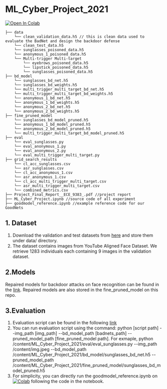 # ML_Cyber_Project_2021
[![Open In Colab](https://colab.research.google.com/assets/colab-badge.svg)](https://colab.research.google.com/drive/1rMMmgmsrudhktGaoUVCDJatgG5m15i_1#scrollTo=7mDgUVTqwrTZ)

```
├── data 
    └── clean_validation_data.h5 // this is clean data used to evaluate the BadNet and design the backdoor defense
    └── clean_test_data.h5
    └── sunglasses_poisoned_data.h5
    └── anonymous_1_poisoned_data.h5
    └── Multi-trigger Multi-target
        └── eyebrows_poisoned_data.h5
        └── lipstick_poisoned_data.h5
        └── sunglasses_poisoned_data.h5
├── bd_model
    └── sunglasses_bd_net.h5
    └── sunglasses_bd_weights.h5
    └── multi_trigger_multi_target_bd_net.h5
    └── multi_trigger_multi_target_bd_weights.h5
    └── anonymous_1_bd_net.h5
    └── anonymous_1_bd_weights.h5
    └── anonymous_2_bd_net.h5
    └── anonymous_2_bd_weights.h5
├── fine_pruned_model
    └── sunglasses_bd_model_pruned.h5
    └── anonymous_1_bd_model_pruned.h5
    └── anonymous_2_bd_model_pruned.h5
    └── multi_trigger_multi_target_bd_model_pruned.h5
├── eval
    └── eval_sunglasses.py
    └── eval_anonymous_1.py
    └── eval_anonymous_2.py
    └── eval_multi_trigger_multi_target.py
├── grid_search_results
    └── cl_acc_sunglasses.csv
    └── asr_sunglasses.csv
    └── cl_acc_anonymous_1.csv
    └── asr_anonymous_1.csv
    └── cl_acc_multi_trigger_multi_target.csv
    └── asr_multi_trigger_multi_target.csv
    └── combined_metrics.csv
├── Project_Final_Report__ECE_9383_.pdf //project report
├── ML_Cyber_Project.ipynb //source code of all experiment
├── goodmodel_reference.ipynb //example reference code for our GoodNets
```
## 1. Dataset
1. Download the validation and test datasets from [here](https://drive.google.com/drive/folders/13o2ybRJ1BkGUvfmQEeZqDo1kskyFywab?usp=sharing) and store them under data/ directory.
2. The dataset contains images from YouTube Aligned Face Dataset. We retrieve 1283 individuals each containing 9 images in the validation dataset.
## 2.Models
Repaired models for backdoor attacks on face recognition can be found in the [link](https://drive.google.com/drive/folders/1HSZfSBNjKsOLPnAboHK5mzFRpvToIasY?usp=sharing).
Repaired models are also stored in the fine_pruned_model on this repo.
## 3.Evaluation
1. Evaluation script can be found in the following [link](https://drive.google.com/drive/folders/1IP82wqKbl8LgidMKMqcUXbfg67_j1mWS?usp=sharing)
2. You can run evaluation script using the command: python [script path] --img_path [img_path] --bd_model_path [badnets_path] --pruned_model_path [fine_pruned_model path]. For exmaple, python /content/ML_Cyber_Project_2021/eval/eval_sunglasses.py --img_path /content/img.jpeg --bd_model_path /content/ML_Cyber_Project_2021/bd_model/sunglasses_bd_net.h5 --pruned_model_path /content/ML_Cyber_Project_2021/fine_pruned_model/sunglasses_bd_model_pruned.h5
3. For simplicity, you can directly run the goodmodel_reference.ipynb on [![Colab](https://colab.research.google.com/assets/colab-badge.svg)](https://colab.research.google.com/drive/1fVKeSfyWNd1JXSxkyk1MoIQgqifftZld?usp=sharing) following the code in the notebook.
